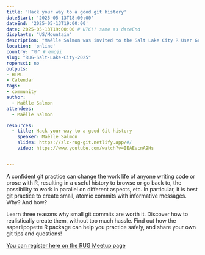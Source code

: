 ```yaml
---
title: 'Hack your way to a good git history'
dateStart: '2025-05-13T18:00:00'
dateEnd: '2025-05-13T19:00:00'
date: 2025-05-13T19:00:00 # UTC!! same as dateEnd
displaytz: "US/Mountain"
description: "Maëlle Salmon was invited to the Salt Lake City R User Group to give a talk on how to have a useful git history."
location: 'online'
country: "🌐" # emoji
slug: "RUG-Salt-Lake-City-2025"
ropensci: no
outputs: 
- HTML
- Calendar 
tags: 
- community
author:
  - Maëlle Salmon
attendees:
  - Maëlle Salmon

resources:
  - title: Hack your way to a good Git history
    speaker: Maëlle Salmon
    slides: https://slc-rug-git.netlify.app/#/
    video: https://www.youtube.com/watch?v=IEAEvcnA9Hs


---
```


A confident git practice can change the work life of anyone writing code or prose with R, resulting in a useful history to browse or go back to, the possibility to work in parallel on different aspects, etc. In particular, it is best git practice to create small, atomic commits with informative messages. Why? And how?

Learn three reasons why small git commits are worth it. Discover how to realistically create them, without too much hassle. Find out how the saperlipopette R package can help you practice safely, and share your own git tips and questions!

[You can register here on the RUG Meetup page](https://www.meetup.com/slc-rug/events/304955799/?eventOrigin=group_upcoming_events) 